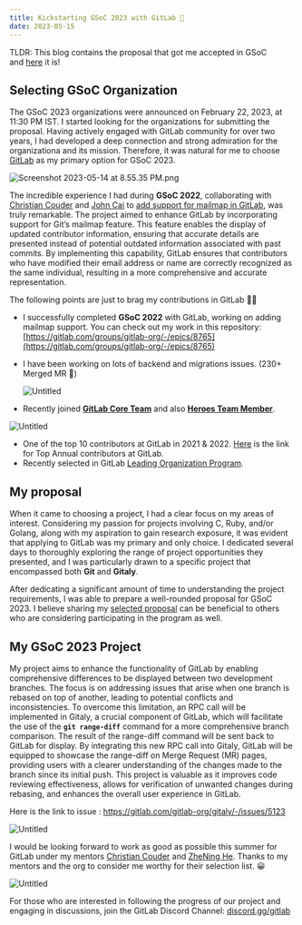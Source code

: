 ```yaml
---
title: Kickstarting GSoC 2023 with GitLab 🚀
date: 2023-05-15
---
```


TLDR: This blog contains the proposal that got me accepted in GSoC and [here](https://docs.google.com/document/d/16d9nUts_uflhpYrm7bFnp1no0Aym8wxLpmJCKxvchHY/edit?usp=sharing) it is!

## Selecting GSoC Organization

The GSoC 2023 organizations were announced on February 22, 2023, at 11:30 PM IST. I started looking for the organizations for submitting the proposal. Having actively engaged with GitLab community for over two years, I had developed a deep connection and strong admiration for the organizationa and its mission. Therefore, it was natural for me to choose [GitLab](https://about.gitlab.com/) as my primary option for GSoC 2023.

![Screenshot 2023-05-14 at 8.55.35 PM.png](https://raw.githubusercontent.com/edith007/siddharthasthana.dev/main/source/_posts/Kickstarting%20GSoC%202023%20with%20GitLab%20%F0%9F%9A%80/Screenshot_2023-05-14_at_8.55.35_PM.png)

The incredible experience I had during **GSoC 2022**, collaborating with [Christian Couder](https://gitlab.com/chriscool) and [John Cai](https://gitlab.com/jcaigitlab) to [add support for mailmap in GitLab](https://summerofcode.withgoogle.com/archive/2022/projects/yaKP2iJK), was truly remarkable. The project aimed to enhance GitLab by incorporating support for Git’s mailmap feature. This feature enables the display of updated contributor information, ensuring that accurate details are presented  instead of potential outdated information associated with past commits. By implementing this capability, GitLab ensures that contributors who have modified their email address or name are correctly recognized as the same individual, resulting in a more comprehensive and accurate representation.

The following points are just to brag my contributions in GitLab 🙈🙈

- I successfully completed **GSoC 2022** with GitLab, working on adding mailmap support. You can check out my work in this repository: [https://gitlab.com/groups/gitlab-org/-/epics/8765](https://gitlab.com/groups/gitlab-org/-/epics/8765)
- I have been working on lots of backend and migrations issues. (230+ Merged MR 🚀)
    
    ![Untitled](https://raw.githubusercontent.com/edith007/siddharthasthana.dev/main/source/_posts/Kickstarting%20GSoC%202023%20with%20GitLab%20%F0%9F%9A%80/Untitled.png)
    
- Recently joined **[GitLab Core Team](https://about.gitlab.com/community/core-team/)** and also **[Heroes Team Member](https://about.gitlab.com/community/heroes/)**.

![Untitled](https://raw.githubusercontent.com/edith007/siddharthasthana.dev/main/source/_posts/Kickstarting%20GSoC%202023%20with%20GitLab%20%F0%9F%9A%80/Untitled%201.png)

- One of the top 10 contributors at GitLab in 2021 & 2022. [Here](https://about.gitlab.com/community/top-annual-contributors/) is the link for Top Annual contributors at GitLab.
- Recently selected in GitLab [Leading Organization Program](https://about.gitlab.com/handbook/marketing/community-relations/leading-organizations/).

## My proposal

When it came to choosing a project, I had a clear focus on my areas of interest. Considering my passion for projects involving C, Ruby, and/or Golang, along with my aspiration to gain research exposure, it was evident that applying to GitLab was my primary and only choice. I dedicated several days to thoroughly exploring the range of project opportunities they presented, and I was particularly drawn to a specific project that encompassed both **Git** and **Gitaly**.

After dedicating a significant amount of time to understanding the project requirements, I was able to prepare a well-rounded proposal for GSoC 2023. I believe sharing my [selected proposal](https://docs.google.com/document/d/16d9nUts_uflhpYrm7bFnp1no0Aym8wxLpmJCKxvchHY/edit?usp=sharing) can be beneficial to others who are considering participating in the program as well.

## My GSoC 2023 Project

My project aims to enhance the functionality of GitLab by enabling comprehensive differences to be displayed between two development branches. The focus is on addressing issues that arise when one branch is rebased on top of another, leading to potential conflicts and inconsistencies. To overcome this limitation, an RPC call will be implemented in Gitaly, a crucial component of GitLab, which will facilitate the use of the **`git range-diff`** command for a more comprehensive branch comparison. The result of the range-diff command will be sent back to GitLab for display. By integrating this new RPC call into Gitaly, GitLab will be equipped to showcase the range-diff on Merge Request (MR) pages, providing users with a clearer understanding of the changes made to the branch since its initial push. This project is valuable as it improves code reviewing effectiveness, allows for verification of unwanted changes during rebasing, and enhances the overall user experience in GitLab.

Here is the link to issue : https://gitlab.com/gitlab-org/gitaly/-/issues/5123

![Untitled](https://raw.githubusercontent.com/edith007/siddharthasthana.dev/main/source/_posts/Kickstarting%20GSoC%202023%20with%20GitLab%20%F0%9F%9A%80/Untitled%202.png)

I would be looking forward to work as good as possible this summer for GitLab under my mentors [Christian Couder](https://gitlab.com/chriscool) and [ZheNing He](https://gitlab.com/adlternative). Thanks to my mentors and the org to consider me worthy for their selection list. 😀

![Untitled](https://raw.githubusercontent.com/edith007/siddharthasthana.dev/main/source/_posts/Kickstarting%20GSoC%202023%20with%20GitLab%20%F0%9F%9A%80/Untitled%203.png)

For those who are interested in following the progress of our project and engaging in discussions, join the GitLab Discord Channel: [discord.gg/gitlab](http://discord.gg/gitlab)